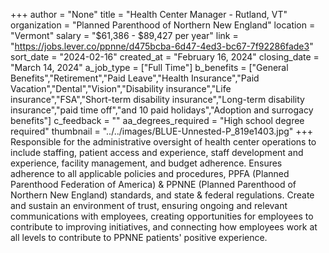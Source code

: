 +++
author = "None"
title = "Health Center Manager - Rutland, VT"
organization = "Planned Parenthood of Northern New England"
location = "Vermont"
salary = "$61,386 - $89,427 per year"
link = "https://jobs.lever.co/ppnne/d475bcba-6d47-4ed3-bc67-7f92286fade3"
sort_date = "2024-02-16"
created_at = "February 16, 2024"
closing_date = "March 14, 2024"
a_job_type = ["Full Time"]
b_benefits = ["General Benefits","Retirement","Paid Leave","Health Insurance","Paid Vacation","Dental","Vision","Disability insurance","Life insurance","FSA","Short-term disability insurance","Long-term disability insurance","paid time off","and 10 paid holidays","Adoption and surrogacy benefits"]
c_feedback = ""
aa_degrees_required = "High school degree required"
thumbnail = "../../images/BLUE-Unnested-P_819e1403.jpg"
+++
Responsible for the administrative oversight of health center operations to include staffing, patient access and experience, staff development and experience, facility management, and budget adherence. Ensures adherence to all applicable policies and procedures, PPFA (Planned Parenthood Federation of America) & PPNNE (Planned Parenthood of Northern New England) standards, and state & federal regulations.
Create and sustain an environment of trust, ensuring ongoing and relevant communications with employees, creating opportunities for employees to contribute to improving initiatives, and connecting how employees work at all levels to contribute to PPNNE patients' positive experience.

